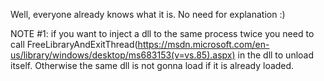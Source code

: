 Well, everyone already knows what it is. No need for explanation :)

NOTE #1: if you want to inject a dll to the same process twice you need to call FreeLibraryAndExitThread(https://msdn.microsoft.com/en-us/library/windows/desktop/ms683153(v=vs.85).aspx) in the dll to unload itself. Otherwise the same dll is not gonna load if it is already loaded.
